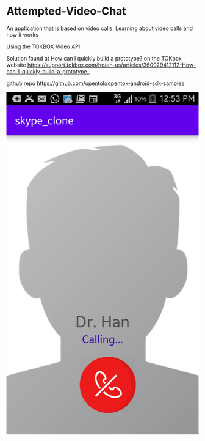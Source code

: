 # Attempted-Video-Chat
An application that is based on video calls. Learning about video calls and how it works

Using the TOKBOX Video API

Solution found at How can I quickly build a prototype? on the TOKbox website
https://support.tokbox.com/hc/en-us/articles/360029412112-How-can-I-quickly-build-a-prototype-
 
github repo
https://github.com/opentok/opentok-android-sdk-samples

![alt tag](device-2020-04-15-125359.png)
